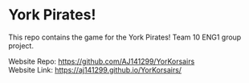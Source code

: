 
# York Pirates!

This repo contains the game for the York Pirates! Team 10 ENG1 group project.

Website Repo: https://github.com/AJ141299/YorKorsairs  
Website Link: https://aj141299.github.io/YorKorsairs/  
